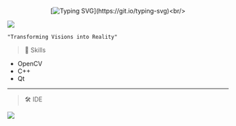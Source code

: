 <div align=center>

  [![Typing SVG](https://readme-typing-svg.demolab.com/?lines=WelCome++For+Vision+Lab;+;)](https://git.io/typing-svg)<br/>
  
</div>

<img src="https://capsule-render.vercel.app/api?type=cylinder&color=auto&height=300&section=header&text=For%20Your%20Vision&fontSize=80&fontAlignY=50"/>
</div>

```
"Transforming Visions into Reality"
```

> 📝 Skills
- OpenCV
- C++
- Qt
---
> 🛠️ IDE
<img src="https://img.shields.io/badge/Visual Studio-5C2D91?style=flat-square&logo=&logoColor=white"/> 
